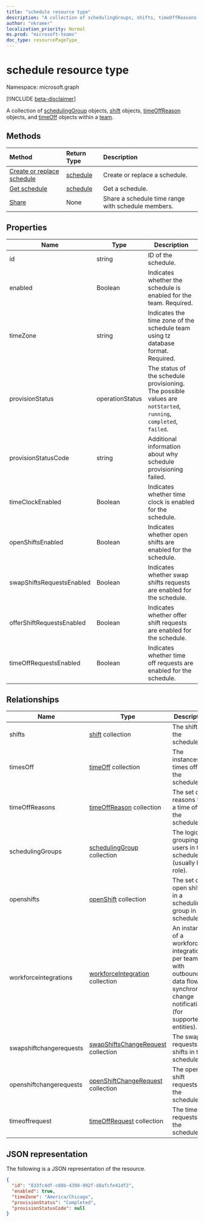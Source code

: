 ```yaml
---
title: "schedule resource type"
description: "A collection of schedulingGroups, shifts, timeOffReasons and timesOff within a team."
author: "nkramer"
localization_priority: Normal
ms.prod: "microsoft-teams"
doc_type: resourcePageType_
---
```


# schedule resource type

Namespace: microsoft.graph

[!INCLUDE [beta-disclaimer](../../includes/beta-disclaimer.md)]

A collection of [schedulingGroup](schedulinggroup.md) objects, [shift](shift.md) objects, [timeOffReason](timeoffreason.md) objects, and [timeOff](timeoff.md) objects within a [team](../resources/team.md). 

## Methods

| Method       | Return Type  |Description|
|:---------------|:--------|:----------|
|[Create or replace schedule](../api/team-put-schedule.md) | [schedule](schedule.md) | Create or replace a schedule.|
|[Get schedule](../api/schedule-get.md) | [schedule](schedule.md) | Get a schedule.|
|[Share](../api/schedule-share.md) | None | Share a schedule time range with schedule members.|

## Properties
|Name                   |Type           |Description                                                                                                                                      |
|-----------------------|---------------|-------------------------------------------------------------------------------------------------------------------------------------------------|
| id			        |string  |ID of the schedule.|
| enabled 			    |Boolean    | Indicates whether the schedule is enabled for the team. Required.|
| timeZone 		        |string  | Indicates the time zone of the schedule team using tz database format. Required.|
| provisionStatus       |operationStatus    | The status of the schedule provisioning. The possible values are `notStarted`, `running`, `completed`, `failed`. |
| provisionStatusCode   |string  | Additional information about why schedule provisioning failed. |
| timeClockEnabled			        |Boolean  | Indicates whether time clock is enabled for the schedule.             |
| openShiftsEnabled			        |Boolean  | Indicates whether open shifts are enabled for the schedule.             | 
| swapShiftsRequestsEnabled			        |Boolean| Indicates whether swap shifts requests are enabled for the schedule.             |
| offerShiftRequestsEnabled			        |Boolean  | Indicates whether offer shift requests are enabled for the schedule.             | 
| timeOffRequestsEnabled			        |Boolean | Indicates whether time off requests are enabled for the schedule.             | 



## Relationships
|Name                   |Type           |Description                                                                                                                                      |
|-----------------------|---------------|-------------------------------------------------------------------------------------------------------------------------------------------------|
| shifts   | [shift](shift.md) collection  | The shifts in the schedule. |
| timesOff   |[timeOff](timeoff.md) collection  | The instances of times off in the schedule. |
| timeOffReasons   |[timeOffReason](timeoffreason.md) collection  | The set of reasons for a time off in the schedule. |
| schedulingGroups   |[schedulingGroup](schedulinggroup.md) collection  | The logical grouping of users in the schedule (usually by role). |
| openshifts   |[openShift](openshift.md) collection | The set of open shifts in a scheduling group in the schedule. |
| workforceintegrations   |[workforceIntegration](workforceintegration.md) collection  | An instance of a workforce integration per team with outbound data flow on synchronous change notifications (for supported entities). |
| swapshiftchangerequests   |[swapShiftsChangeRequest](swapshiftschangerequest.md) collection  | The swap requests for shifts in the schedule. |
| openshiftchangerequests   |[openShiftChangeRequest](openshiftchangerequest.md) collection  | The open shift requests in the schedule. |
| timeoffrequest   |[timeOffRequest](timeoffrequest.md) collection  | The time off requests in the schedule. |

## JSON representation

The following is a JSON representation of the resource.

<!-- {
  "blockType": "resource",
  "keyProperty": "id",
  "@odata.type": "microsoft.graph.schedule"
}-->

```json
{
  "id": "833fc4df-c88b-4398-992f-d8afcfe41df2",
  "enabled": true,
  "timeZone": "America/Chicago",
  "provisionStatus": "Completed",
  "provisionStatusCode": null
}
```


<!-- uuid: 8fcb5dbc-d5aa-4681-8e31-b001d5168d79
2015-10-25 14:57:30 UTC -->
<!--
{
  "type": "#page.annotation",
  "description": "schedule resource",
  "keywords": "",
  "section": "documentation",
  "tocPath": "",
  "suppressions": []
}
-->
